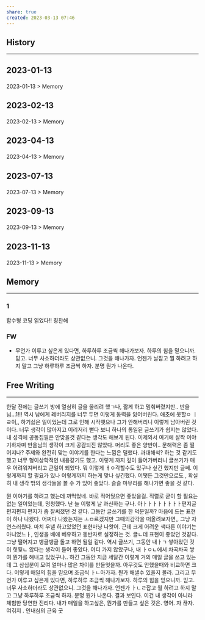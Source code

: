 ```yaml
---
share: true
created: 2023-03-13 07:46
---
```


## History
---
<h2><span><p>2023-01-13</p></span></h2><p><span><p><span alt="2023-01-13 > Memory" src="2023-01-13#Memory" class="internal-embed">2023-01-13 &gt; Memory</span></p></span></p><h2><span><p>2023-02-13</p></span></h2><p><span><p><span alt="2023-02-13 > Memory" src="2023-02-13#Memory" class="internal-embed">2023-02-13 &gt; Memory</span></p></span></p><h2><span><p>2023-04-13</p></span></h2><p><span><p><span alt="2023-04-13 > Memory" src="2023-04-13#Memory" class="internal-embed">2023-04-13 &gt; Memory</span></p></span></p><h2><span><p>2023-07-13</p></span></h2><p><span><p><span alt="2023-07-13 > Memory" src="2023-07-13#Memory" class="internal-embed">2023-07-13 &gt; Memory</span></p></span></p><h2><span><p>2023-09-13</p></span></h2><p><span><p><span alt="2023-09-13 > Memory" src="2023-09-13#Memory" class="internal-embed">2023-09-13 &gt; Memory</span></p></span></p><h2><span><p>2023-11-13</p></span></h2><p><span><p><span alt="2023-11-13 > Memory" src="2023-11-13#Memory" class="internal-embed">2023-11-13 &gt; Memory</span></p></span></p>


## Memory
---
### 1
함수형 코딩 읽었다!! 칭찬해

### FW
- 무언가 이루고 싶은게 있다면, 하루하루 조금씩 해나가보자. 하루의 힘을 믿으니까. 믿고. 너무 사소하더라도 상관없으니. 그것을 해나가자. 언젠가 날잡고 뭘 하려고 하지 말고 그냥 하루하루 조금씩 하자. 분명 뭔가 나온다.


## Free Writing
---
한달 전에는 글쓰기 방에 열심히 글을 올리려 했ㄱ나, 짧게 하고 멈춰버렸지만.. 반을님...1!!! 역시 남에게 레버리지를 너무 두면 이렇게 동력을 잃어버린다. 애초에 못할ㅇ ㅣㄹ이,, 하기싫은 일이었는데 그로 인해 시작햇으나 그가 안해버리니 이렇게 남아버린 것이다. 너무 생각이 많아지고 이리저리 뻗다 보니 하나의 통일된 글쓰기가 쉽지는 않았다. 내 성격에 공동집필은 안맞을것 같다는 생각도 해보게 된다. 이제와서 여기에 살짝 이야기하자며 반을님의 생각이 크게 공감되진 않았다. 머리도 좋은 양반이.. 문해력은 좀 떨어지나? 주제와 완전히 맞는 이야기를 한다는 느낌은 덜했다. 과대해석? 하는 것 같기도 했고 너무 형이상학적인 내용같기도 했고. 이렇게 까지 깊이 들어가버리니 글쓰기가 매우 어려워져버리고 큰일이 되었다. 뭐 이렇게 ㅐㅇ각할수도 있구나 싶긴 했지만 글쎄. 이렇게까지 할 필요가 있나 이렇게까지 하는게 맞나 싶긴했다. 어쨋든 그것만으로도 , 확실히 내 생각 밖의 생각들을 볼 수 가 있어 좋았다. 슬슬 마무리를 해나가면 좋을 것 같다.

뭔 이야기를 하려고 했는데 까먹었네. 바로 적어뒀으면 좋았을걸. 직렬로 굳이 할 필요는 없는 일이었는데, 멍청했다. 난 늘 이렇게 날 과신하는 구나. 아ㅏㅏㅏㅏㅏㅏㅏㅏ편지글 편지편지
편지가 좀 잘써졌던 것 같다. 그동안 글쓰기를 한 덕분일까? 마음에 드는 표현이 하나 나왔다. 어쩌다 나왔는지는 ㅗㅁ르겠지만 그때의감각을 떠올려보자면,, 그냥 자연스러웠다. 마치 우낼 하고있었던 표현마냥 나왓어. 근데 크게 어려운 색다른 이야기는 아니었느ㅏ, 인생을 배애 베유하고 동반자로 설정하는 것. 글ㄴ데 표현이 좋았던 것같다. 그냥 떨어지고 뱅글뱅글 돌고 하면 될일 같다. 역시 글쓰기, 그동안 내ㅏㄱ 쌓아왔던 것이 헛됮ㄴ 않다는 생각이 들어 좋았다. 어디 가지 않았구나, 내 ㅏㅇㄴ에서 차곡차곡 쌓여 뭔가를 해내고 있었구나.. 하긴 그동안 지금 세달간 이렇게 거의 매일 글을 쓰고 있는데 그 삼십분이 모여 얼마나 많은 차이를 만들엇을까. 아무것도 안했을때와 비교하면 크다. 이렇게 매일의 힘을 믿으며 조금씩 ㅏㄴ아가자. 뭔가 해낼수 있을지 몰라. 그리고 무언가 이루고 싶은게 있다면, 하루하루 조금씩 해나가보자. 하루의 힘을 믿으니까. 믿고. 너무 사소하더라도 상관없으니. 그것을 해나가자. 언젠가 ㅏㄴㄹ잡고 뭘 하려고 하지 말고 그냥 하루하루 조금씩 하자. 분명 뭔가 나온다. 결과 보인다. 이건 내 생각이 아니라 체험한 당연한 진리다. 내가 매일을 하고싶은, 뭔가를 만들고 싶은 것은. 영어. 자 끊자. 여긲지 . 인내심의 근육 굿

